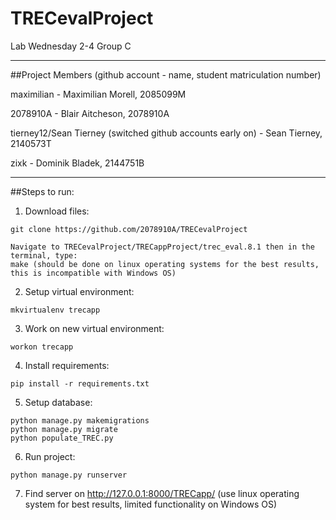 # TRECevalProject

Lab Wednesday 2-4 Group C

***
##Project Members (github account - name, student matriculation number)

maximilian - Maximilian Morell, 2085099M

2078910A - Blair Aitcheson, 2078910A

tierney12/Sean Tierney (switched github accounts early on) - Sean Tierney, 2140573T

zixk - Dominik Bladek, 2144751B

***
##Steps to run:

1. Download files: 
```
git clone https://github.com/2078910A/TRECevalProject

Navigate to TRECevalProject/TRECappProject/trec_eval.8.1 then in the terminal, type:
make (should be done on linux operating systems for the best results, this is incompatible with Windows OS)
```

2. Setup virtual environment: 
```
mkvirtualenv trecapp
```

3. Work on new virtual environment:
```
workon trecapp
```

4. Install requirements:
```
pip install -r requirements.txt
```

5. Setup database:
```
python manage.py makemigrations
python manage.py migrate
python populate_TREC.py
```

6. Run project:
```
python manage.py runserver
```

7. Find server on http://127.0.0.1:8000/TRECapp/
(use linux operating system for best results, limited functionality on Windows OS)

